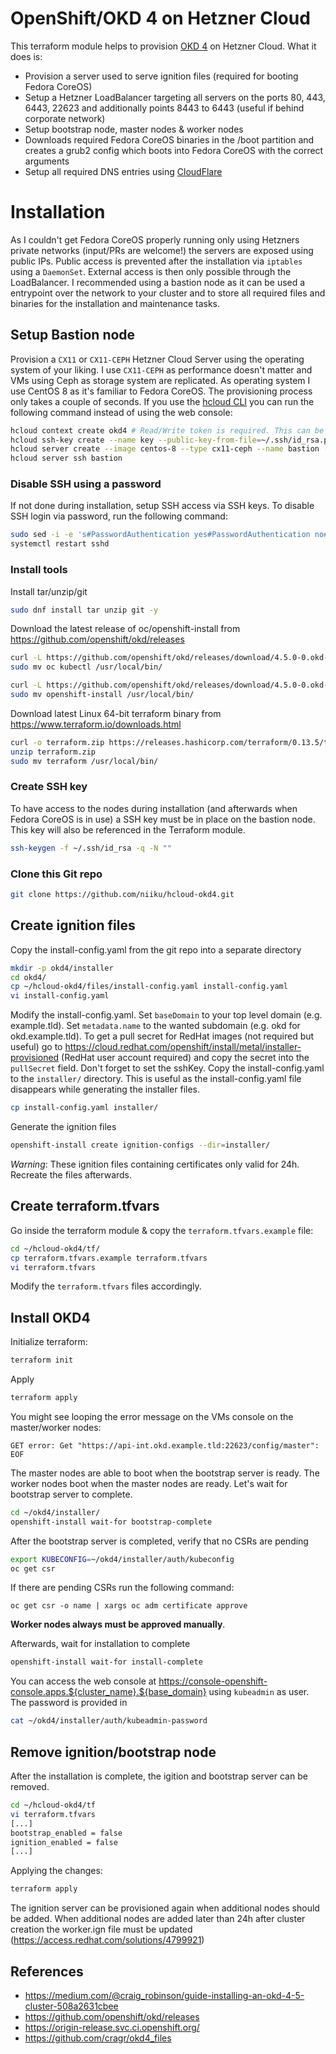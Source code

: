 # OpenShift/OKD 4 on Hetzner Cloud
This terraform module helps to provision [OKD 4](https://github.com/openshift/okd) on Hetzner Cloud.
What it does is:
* Provision a server used to serve ignition files (required for booting Fedora CoreOS)
* Setup a Hetzner LoadBalancer targeting all servers on the ports 80, 443, 6443, 22623 and additionally points 8443 to 6443 (useful if behind corporate network)
* Setup bootstrap node, master nodes & worker nodes
* Downloads required Fedora CoreOS binaries in the /boot partition and creates a grub2 config which boots into Fedora CoreOS with the correct arguments
* Setup all required DNS entries using [CloudFlare](https://www.cloudflare.com/)

# Installation
As I couldn't get Fedora CoreOS properly running only using Hetzners private networks (input/PRs are welcome!) the servers are exposed using public IPs. Public access is prevented after the installation via `iptables` using a `DaemonSet`. External access is then only possible through the LoadBalancer. I recommended using a bastion node as it can be used a entrypoint over the network to your cluster and to store all required files and binaries for the installation and maintenance tasks. 

## Setup Bastion node
Provision a `CX11` or `CX11-CEPH` Hetzner Cloud Server using the operating system of your liking. I use `CX11-CEPH` as performance doesn't matter and VMs using Ceph as storage system are replicated. As operating system I use CentOS 8 as it's familiar to Fedora CoreOS. The provisioning process only takes a couple of seconds.
If you use the [hcloud CLI](https://github.com/hetznercloud/cli) you can run the following command instead of using the web console: 
```bash
hcloud context create okd4 # Read/Write token is required. This can be issued using the Hetzner Cloud Console
hcloud ssh-key create --name key --public-key-from-file=~/.ssh/id_rsa.pub
hcloud server create --image centos-8 --type cx11-ceph --name bastion --ssh-key key
hcloud server ssh bastion
```


### Disable SSH using a password
If not done during installation, setup SSH access via SSH keys. To disable SSH login via password, run the following command:
```bash
sudo sed -i -e 's#PasswordAuthentication yes#PasswordAuthentication no#' /etc/ssh/sshd_config
systemctl restart sshd
```
### Install tools
Install tar/unzip/git
```bash
sudo dnf install tar unzip git -y
```
Download the latest release of oc/openshift-install from https://github.com/openshift/okd/releases
```bash
curl -L https://github.com/openshift/okd/releases/download/4.5.0-0.okd-2020-10-15-235428/openshift-client-linux-4.5.0-0.okd-2020-10-15-235428.tar.gz | tar xvz
sudo mv oc kubectl /usr/local/bin/

curl -L https://github.com/openshift/okd/releases/download/4.5.0-0.okd-2020-10-15-235428/openshift-install-linux-4.5.0-0.okd-2020-10-15-235428.tar.gz | tar xvz
sudo mv openshift-install /usr/local/bin/
```
Download latest Linux 64-bit terraform binary from https://www.terraform.io/downloads.html
```bash
curl -o terraform.zip https://releases.hashicorp.com/terraform/0.13.5/terraform_0.13.5_linux_amd64.zip
unzip terraform.zip
sudo mv terraform /usr/local/bin/
```
### Create SSH key
To have access to the nodes during installation (and afterwards when Fedora CoreOS is in use) a SSH key must be in place on the bastion node. This key will also be referenced in the Terraform module. 
```bash
ssh-keygen -f ~/.ssh/id_rsa -q -N ""
```

### Clone this Git repo
```bash
git clone https://github.com/niiku/hcloud-okd4.git
```
## Create ignition files
Copy the install-config.yaml from the git repo into a separate directory
```bash
mkdir -p okd4/installer
cd okd4/
cp ~/hcloud-okd4/files/install-config.yaml install-config.yaml
vi install-config.yaml
```
Modify the install-config.yaml. Set `baseDomain` to your top level domain (e.g. example.tld). Set `metadata.name` to the wanted subdomain (e.g. okd for okd.example.tld). To get a pull secret for RedHat images (not required but useful) go to https://cloud.redhat.com/openshift/install/metal/installer-provisioned (RedHat user account required) and copy the secret into the `pullSecret` field. Don't forget to set the sshKey.
Copy the install-config.yaml to the `installer/` directory. This is useful as the install-config.yaml file disappears while generating the installer files. 
```bash
cp install-config.yaml installer/
```
Generate the ignition files
```bash
openshift-install create ignition-configs --dir=installer/
```
*Warning*: These ignition files containing certificates only valid for 24h. Recreate the files afterwards. 

## Create terraform.tfvars
Go inside the terraform module & copy the `terraform.tfvars.example` file:
```bash
cd ~/hcloud-okd4/tf/
cp terraform.tfvars.example terraform.tfvars
vi terraform.tfvars
```
Modify the `terraform.tfvars` files accordingly.

## Install OKD4
Initialize terraform:
```bash
terraform init
```
Apply
```bash
terraform apply
```
You might see looping the error message on the VMs console on the master/worker nodes:
```
GET error: Get "https://api-int.okd.example.tld:22623/config/master": EOF
```
The master nodes are able to boot when the bootstrap server is ready. The worker nodes boot when the master nodes are ready. 
Let's wait for bootstrap server to complete. 
```bash
cd ~/okd4/installer/
openshift-install wait-for bootstrap-complete
```
After the bootstrap server is completed, verify that no CSRs are pending
```bash
export KUBECONFIG=~/okd4/installer/auth/kubeconfig
oc get csr
```
If there are pending CSRs run the following command:
```
oc get csr -o name | xargs oc adm certificate approve
```
**Worker nodes always must be approved manually**.

Afterwards, wait for installation to complete
```bash
openshift-install wait-for install-complete
```
You can access the web console at https://console-openshift-console.apps.${cluster_name}.${base_domain} using `kubeadmin` as user. The password is provided in
```bash
cat ~/okd4/installer/auth/kubeadmin-password
```

## Remove ignition/bootstrap node
After the installation is complete, the igition and bootstrap server can be removed.
```bash
cd ~/hcloud-okd4/tf
vi terraform.tfvars
[...]
bootstrap_enabled = false
ignition_enabled = false
[...]
```
Applying the changes:
```bash
terraform apply
```
The ignition server can be provisioned again when additional nodes should be added. When additional nodes are added later than 24h after cluster creation the worker.ign file must be updated (https://access.redhat.com/solutions/4799921)

## References
* https://medium.com/@craig_robinson/guide-installing-an-okd-4-5-cluster-508a2631cbee
* https://github.com/openshift/okd/releases
* https://origin-release.svc.ci.openshift.org/
* https://github.com/cragr/okd4_files
